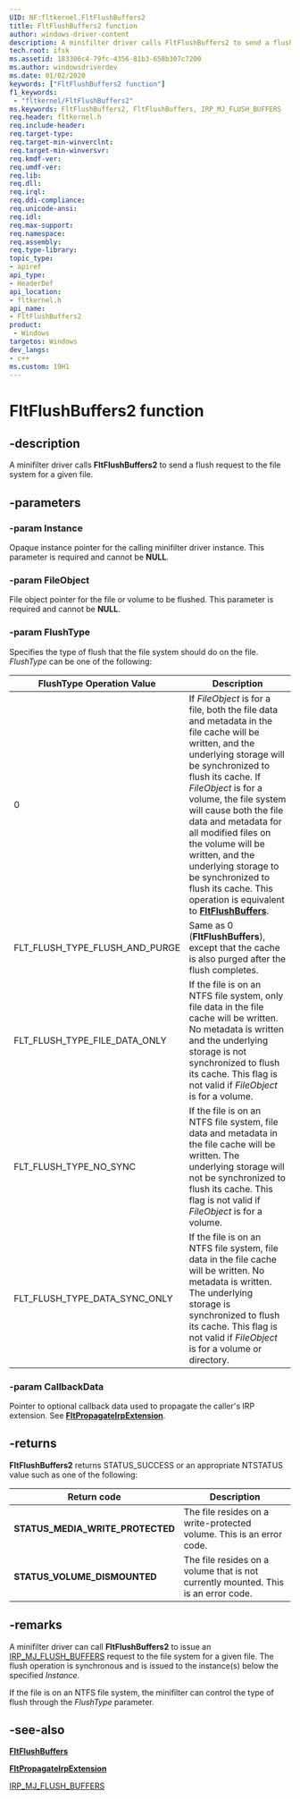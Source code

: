 ```yaml
---
UID: NF:fltkernel.FltFlushBuffers2
title: FltFlushBuffers2 function
author: windows-driver-content
description: A minifilter driver calls FltFlushBuffers2 to send a flush request to the file system for a given file.
tech.root: ifsk
ms.assetid: 183306c4-79fc-4356-81b3-658b307c7200
ms.author: windowsdriverdev
ms.date: 01/02/2020
keywords: ["FltFlushBuffers2 function"]
f1_keywords:
 - "fltkernel/FltFlushBuffers2"
ms.keywords: FltFlushBuffers2, FltFlushBuffers, IRP_MJ_FLUSH_BUFFERS
req.header: fltkernel.h
req.include-header:
req.target-type:
req.target-min-winverclnt:
req.target-min-winversvr:
req.kmdf-ver:
req.umdf-ver:
req.lib:
req.dll:
req.irql: 
req.ddi-compliance:
req.unicode-ansi:
req.idl:
req.max-support:
req.namespace:
req.assembly:
req.type-library: 
topic_type: 
- apiref
api_type: 
- HeaderDef
api_location:
- fltkernel.h
api_name: 
- FltFlushBuffers2
product:
 - Windows
targetos: Windows
dev_langs:
- c++
ms.custom: 19H1
---
```


# FltFlushBuffers2 function

## -description

A minifilter driver calls **FltFlushBuffers2** to send a flush request to the file system for a given file.

## -parameters

### -param Instance

Opaque instance pointer for the calling minifilter driver instance. This parameter is required and cannot be **NULL**.

### -param FileObject

File object pointer for the file or volume to be flushed. This parameter is required and cannot be **NULL**.

### -param FlushType

Specifies the type of flush that the file system should do on the file. *FlushType* can be one of the following:

| FlushType Operation Value | Description |
| ------------------------- | ----------- |
| 0 | If *FileObject* is for a file, both the file data and metadata in the file cache will be written, and the underlying storage will be synchronized to flush its cache. If *FileObject* is for a volume, the file system will cause both the file data and metadata for all modified files on the volume will be written, and the underlying storage to be synchronized to flush its cache. This operation is equivalent to [**FltFlushBuffers**](https://docs.microsoft.com/windows-hardware/drivers/ddi/fltkernel/nf-fltkernel-fltflushbuffers). |
| FLT_FLUSH_TYPE_FLUSH_AND_PURGE | Same as 0 (**FltFlushBuffers**), except that the cache is also purged after the flush completes. |
| FLT_FLUSH_TYPE_FILE_DATA_ONLY | If the file is on an NTFS file system, only file data in the file cache will be written. No metadata is written and the underlying storage is not synchronized to flush its cache. This flag is not valid if *FileObject* is for a volume. |
| FLT_FLUSH_TYPE_NO_SYNC | If the file is on an NTFS file system, file data and metadata in the file cache will be written. The underlying storage will not be synchronized to flush its cache. This flag is not valid if *FileObject* is for a volume. |
| FLT_FLUSH_TYPE_DATA_SYNC_ONLY | If the file is on an NTFS file system, file data in the file cache will be written. No metadata is written. The underlying storage is synchronized to flush its cache. This flag is not valid if *FileObject* is for a volume or directory. |

### -param CallbackData

Pointer to optional callback data used to propagate the caller's IRP extension. See [**FltPropagateIrpExtension**](https://docs.microsoft.com/windows-hardware/drivers/ddi/fltkernel/nf-fltkernel-fltpropagateirpextension).

## -returns

**FltFlushBuffers2** returns STATUS_SUCCESS or an appropriate NTSTATUS value such as one of the following:

| Return code | Description |
| ----------- | ----------- |
| **STATUS_MEDIA_WRITE_PROTECTED** | The file resides on a write-protected volume. This is an error code. |
| **STATUS_VOLUME_DISMOUNTED** | The file resides on a volume that is not currently mounted. This is an error code. |

## -remarks

A minifilter driver can call **FltFlushBuffers2** to issue an [IRP_MJ_FLUSH_BUFFERS](https://docs.microsoft.com/windows-hardware/drivers/ifs/irp-mj-flush-buffers) request to the file system for a given file. The flush operation is synchronous and is issued to the instance(s) below the specified *Instance*.

If the file is on an NTFS file system, the minifilter can control the type of flush through the *FlushType* parameter.

## -see-also

[**FltFlushBuffers**](https://docs.microsoft.com/windows-hardware/drivers/ddi/fltkernel/nf-fltkernel-fltflushbuffers)

[**FltPropagateIrpExtension**](https://docs.microsoft.com/windows-hardware/drivers/ddi/fltkernel/nf-fltkernel-fltpropagateirpextension)

[IRP_MJ_FLUSH_BUFFERS](https://docs.microsoft.com/windows-hardware/drivers/ifs/irp-mj-flush-buffers)

